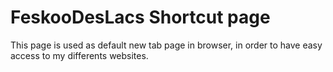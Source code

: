 # FeskooDesLacs Shortcut page

This page is used as default new tab page in browser, in order to have easy access to my differents websites.
